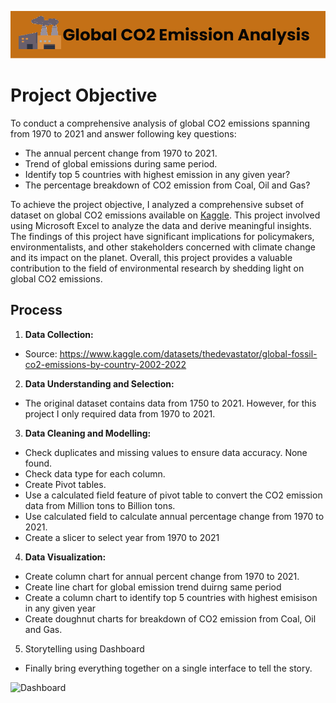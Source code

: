 ![Global CO2 Emission Analysis](banner_logo.png)

# Project Objective
To conduct a comprehensive analysis of global CO2 emissions spanning from 1970 to 2021 and answer following key questions:

- The annual percent change from 1970 to 2021.
- Trend of global emissions during same period.
- Identify top 5 countries with highest emission in any given year?
- The percentage breakdown of CO2 emission from Coal, Oil and Gas?


To achieve the project objective, I analyzed a comprehensive subset of dataset on global CO2 emissions available on [Kaggle](https://www.kaggle.com/datasets/thedevastator/global-fossil-co2-emissions-by-country-2002-2022). This project involved using Microsoft Excel to analyze the data and derive meaningful insights. The findings of this project have significant implications for policymakers, environmentalists, and other stakeholders concerned with climate change and its impact on the planet. Overall, this project provides a valuable contribution to the field of environmental research by shedding light on global CO2 emissions.

## Process
1. **Data Collection:** 
- Source: https://www.kaggle.com/datasets/thedevastator/global-fossil-co2-emissions-by-country-2002-2022
2. **Data Understanding and Selection:**
- The original dataset contains data from 1750 to 2021. However, for this project I only required data from 1970 to 2021.
3. **Data Cleaning and Modelling:**
- Check duplicates and missing values to ensure data accuracy. None found.
- Check data type for each column.
- Create Pivot tables.
- Use a calculated field feature of pivot table to convert the CO2 emission data from Million tons to Billion tons. 
- Use calculated field to calculate annual percentage change from 1970 to 2021.
- Create a slicer to select year from 1970 to 2021
4. **Data Visualization:**
- Create column chart for annual percent change from 1970 to 2021.
- Create line chart for global emission trend duirng same period
- Create a column chart to identify top 5 countries with highest emisison in any given year
- Create doughnut charts for breakdown of CO2 emission from Coal, Oil and Gas.
5. Storytelling using Dashboard
- Finally bring everything together on a single interface to tell the story.

![Dashboard]()



